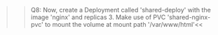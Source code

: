 >> Q8: Now, create a Deployment called 'shared-deploy' with the image 'nginx' and replicas 3. Make use of PVC 'shared-nginx-pvc' to mount the volume at mount path '/var/www/html'<<
